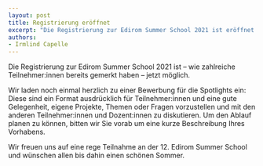 ```yaml
---
layout: post 
title: Registrierung eröffnet
excerpt: "Die Registrierung zur Edirom Summer School 2021 ist eröffnet."
authors:
- Irmlind Capelle
---
```


Die Registrierung zur Edirom Summer School 2021 ist – wie zahlreiche Teilnehmer:innen bereits gemerkt haben – jetzt möglich. 

Wir laden noch einmal herzlich zu einer Bewerbung für die Spotlights ein: Diese sind ein Format ausdrücklich für Teilnehmer:innen und eine gute Gelegenheit, eigene Projekte, Themen oder Fragen vorzustellen und mit den anderen Teilnehmer:innen und Dozent:innen zu diskutieren. Um den Ablauf planen zu können, bitten wir Sie vorab um eine kurze Beschreibung Ihres Vorhabens.

Wir freuen uns auf eine rege Teilnahme an der 12. Edirom Summer School und
wünschen allen bis dahin einen schönen Sommer.
